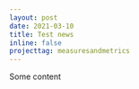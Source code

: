 ```yaml
---
layout: post
date: 2021-03-10
title: Test news
inline: false
projecttag: measuresandmetrics
---
```

Some content
